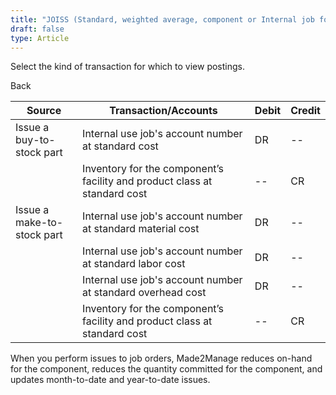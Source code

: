 ```yaml
---
title: "JOISS (Standard, weighted average, component or Internal job for internal use)"
draft: false
type: Article
---
```


Select the kind of transaction for which to view postings. 

Back

| Source                     | Transaction/Accounts                                                      | Debit | Credit |
|----------------------------|---------------------------------------------------------------------------|-------|--------|
| Issue a buy-to-stock part  | Internal use job's account number at standard cost                        | DR    | --     |
|                            | Inventory for the component’s facility and product class at standard cost | --    | CR     |
| Issue a make-to-stock part | Internal use job's account number at standard material cost               | DR    | --     |
|                            | Internal use job's account number at standard labor cost                  | DR    | --     |
|                            | Internal use job's account number at standard overhead cost               | DR    | --     |
|                            | Inventory for the component’s facility and product class at standard cost | --    | CR     |

When you perform issues to job orders, Made2Manage reduces on-hand for the component, reduces the quantity committed for the component, and updates month-to-date and year-to-date issues.
